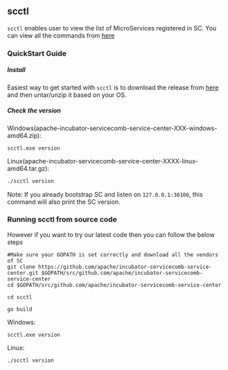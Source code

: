 ## scctl

`scctl` enables user to view the list of MicroServices registered in SC.
You can view all the commands from [here](/scctl/pkg/plugin/README.md)

### QuickStart Guide

##### Install
Easiest way to get started with `scctl` is to download the release 
from [here](https://dist.apache.org/repos/dist/dev/incubator/servicecomb/incubator-servicecomb-service-center/)
and then untar/unzip it based on your OS.

##### Check the version
Windows(apache-incubator-servicecomb-service-center-XXX-windows-amd64.zip):
```
scctl.exe version
```

Linux(apache-incubator-servicecomb-service-center-XXXX-linux-amd64.tar.gz):
```sh
./scctl version
```

Note: If you already bootstrap SC and listen on `127.0.0.1:30100`, this
command will also print the SC version.

### Running scctl from source code
However if you want to try our latest code then you can follow the below steps
```
#Make sure your GOPATH is set correctly and download all the vendors of SC
git clone https://github.com/apache/incubator-servicecomb-service-center.git $GOPATH/src/github.com/apache/incubator-servicecomb-service-center
cd $GOPATH/src/github.com/apache/incubator-servicecomb-service-center

cd scctl

go build

```
Windows:
```
scctl.exe version
```

Linux:
```sh
./scctl version
```
